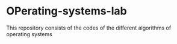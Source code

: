 # OPerating-systems-lab
This repository consists of the codes of the different algorithms of operating systems
